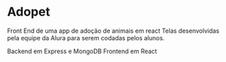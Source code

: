 # Adopet
Front End de uma app de adoção de animais em react
Telas desenvolvidas pela equipe da Alura para serem codadas pelos alunos.

Backend em Express e MongoDB
Frontend em React
